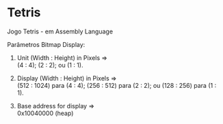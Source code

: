 # Tetris
Jogo Tetris - em Assembly Language

Parâmetros Bitmap Display:
  1.  Unit (Width : Height) in Pixels =>  
        (4 : 4);
        (2 : 2); ou
        (1 : 1).
      
  2.  Display (Width : Height) in Pixels  =>  
        (512 : 1024) para (4 : 4);
        (256 : 512) para (2 : 2); ou
        (128 : 256) para (1 : 1).
      
  3.  Base address for display  =>  
        0x10040000 (heap)
      
